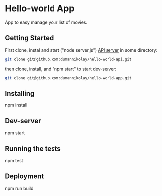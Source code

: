 # Hello-world App
App to easy manage your list of movies.
## Getting Started
First clone, instal and start ("node server.js") [API server](https://github.com/dumannikolay/hello-world-api) in some directory:
```sh
git clone git@github.com:dumannikolay/hello-world-api.git
```
then clone, install, and "npm start" to start dev-server:
```sh
git clone git@github.com:dumannikolay/hello-world-app.git
```
## Installing
npm install
## Dev-server
npm start
## Running the tests
npm test
## Deployment
npm run build
